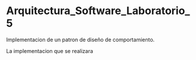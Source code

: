 # Arquitectura_Software_Laboratorio_5
Implementacion de un patron de diseño de comportamiento.

La implementacion que se realizara 
